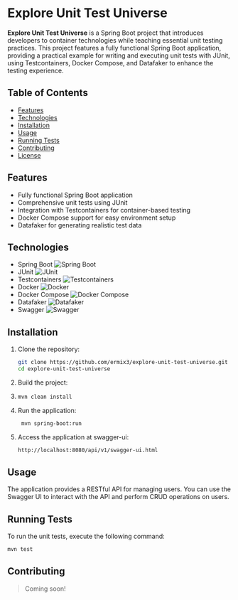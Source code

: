 # Explore Unit Test Universe

**Explore Unit Test Universe** is a Spring Boot project that introduces developers to container technologies while
teaching essential unit testing practices. This project features a fully functional Spring Boot application, providing a
practical example for writing and executing unit tests with JUnit, using Testcontainers, Docker Compose, and Datafaker
to enhance the testing experience.

## Table of Contents

- [Features](#features)
- [Technologies](#technologies)
- [Installation](#installation)
- [Usage](#usage)
- [Running Tests](#running-tests)
- [Contributing](#contributing)
- [License](#license)

## Features

- Fully functional Spring Boot application
- Comprehensive unit tests using JUnit
- Integration with Testcontainers for container-based testing
- Docker Compose support for easy environment setup
- Datafaker for generating realistic test data

## Technologies

- Spring Boot ![Spring Boot](https://img.shields.io/badge/-Spring%20Boot-6DB33F?style=flat&logo=spring&logoColor=white)
- JUnit ![JUnit](https://img.shields.io/badge/-JUnit-25A162?style=flat&logo=junit5&logoColor=white)
- Testcontainers ![Testcontainers](https://img.shields.io/badge/-Testcontainers-FFA500?style=flat&logo=docker&logoColor=white)
- Docker ![Docker](https://img.shields.io/badge/-Docker-2496ED?style=flat&logo=docker&logoColor=white)
- Docker Compose ![Docker Compose](https://img.shields.io/badge/-Docker%20Compose-2496ED?style=flat&logo=docker&logoColor=white)
- Datafaker ![Datafaker](https://img.shields.io/badge/-Datafaker-FFA500?style=flat&logo=java&logoColor=white)
- Swagger ![Swagger](https://img.shields.io/badge/-Swagger-85EA2D?style=flat&logo=swagger&logoColor=white)

## Installation

1. Clone the repository:
   ```bash
   git clone https://github.com/ermix3/explore-unit-test-universe.git
   cd explore-unit-test-universe
    ```
2. Build the project:
3. ```bash
   mvn clean install
   ```
4. Run the application:
   ```bash
    mvn spring-boot:run
    ```
5. Access the application at swagger-ui:
   ```bash
   http://localhost:8080/api/v1/swagger-ui.html
   ```

## Usage

The application provides a RESTful API for managing users. You can use the Swagger UI to interact with the API
and perform CRUD operations on users.

## Running Tests

To run the unit tests, execute the following command:
```bash
mvn test
```

## Contributing

[//]: # (Contributions are welcome! Please refer to the [contributing guidelines]&#40;CONTRIBUTING.md&#41; for detailed information.)
> Coming soon!